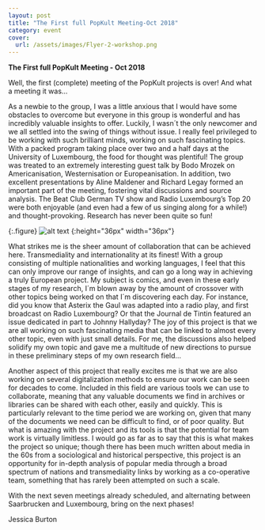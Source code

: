 ```yaml
---
layout: post
title: "The First full PopKult Meeting-Oct 2018"
category: event
cover:
  url: /assets/images/Flyer-2-workshop.png
---
```


**The First full PopKult Meeting - Oct 2018**

Well, the first (complete) meeting of the PopKult projects is over! And what a meeting it was...

<!-- more -->

As a newbie to the group, I was a little anxious that I would have some obstacles to overcome but everyone in this group is wonderful and has incredibly valuable insights to offer. Luckily, I wasn´t the only newcomer and we all settled into the swing of things without issue. I really feel privileged to be working with such brilliant minds, working on such fascinating topics. With a packed program taking place over two and a half days at the University of Luxembourg, the food for thought was plentiful! The group was treated to an extremely interesting guest talk by Bodo Mrozek on Americanisation, Westernisation or Europeanisation. In addition, two excellent presentations by Aline Maldener and Richard Legay formed an important part of the meeting, fostering vital discussions and source analysis. The Beat Club German TV show and Radio Luxembourg’s Top 20 were both enjoyable (and even had a few of us singing along for a while!) and thought-provoking. Research has never been quite so fun!

{:.figure}
![alt text](../../../../assets/images/beat-Club.png)
{:height="36px" width="36px"}

What strikes me is the sheer amount of collaboration that can be achieved here. Transmediality and internationality at its finest! With a group consisting of multiple nationalities and working languages, I feel that this can only improve our range of insights, and can go a long way in achieving a truly European project. My subject is comics, and even in these early stages of my research, I´m blown away by the amount of crossover with other topics being worked on that I´m discovering each day. For instance, did you know that Asterix the Gaul was adapted into a radio play, and first broadcast on Radio Luxembourg? Or that the Journal de Tintin featured an issue dedicated in part to Johnny Hallyday? The joy of this project is that we are all working on such fascinating media that can be linked to almost every other topic, even with just small details. For me, the discussions also helped solidify my own topic and gave me a multitude of new directions to pursue in these preliminary steps of my own research field...

Another aspect of this project that really excites me is that we are also working on several digitalization methods to ensure our work can be seen for decades to come. Included in this field are various tools we can use to collaborate, meaning that any valuable documents we find in archives or libraries can be shared with each other, easily and quickly. This is particularly relevant to the time period we are working on, given that many of the documents we need can be difficult to find, or of poor quality. But what is amazing with the project and its tools is that the potential for team work is virtually limitless. I would go as far as to say that this is what makes the project so unique; though there has been much written about media in the 60s from a sociological and historical perspective, this project is an opportunity for in-depth analysis of popular media through a broad spectrum of nations and transmediality links by working as a co-operative team, something that has rarely been attempted on such a scale. 

With the next seven meetings already scheduled, and alternating between Saarbrucken and Luxembourg, bring on the next phases!

Jessica Burton
